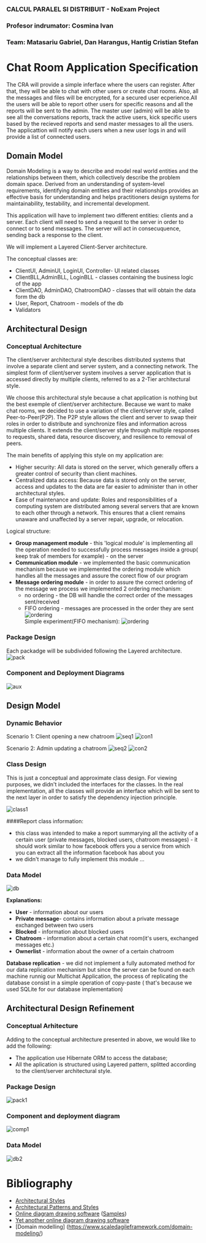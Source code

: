 ### CALCUL PARALEL SI DISTRIBUIT - NoExam Project  
### Profesor indrumator: Cosmina Ivan  
### Team: Matasariu Gabriel, Dan Harangus, Hantig Cristian Stefan  

# Chat Room Application Specification
The CRA will provide a simple inferface where the users can register. After that, they will be able to chat with other users or create chat rooms. Also, all the messages and files will be encrypted, for a secured user ecperience.All the users will be able to report other users for specific reasons and all the reports will be sent to the admin. The master user (admin) will be able to see all the conversations reports, track the active users, kick specific users based by the recieved reports and send master messages to all the users. The applicattion will notify each users when a new user logs in and will provide a list of connected users.

## Domain Model
Domain Modeling is a way to describe and model real world entities and the relationships between them, which collectively describe the problem domain space. Derived from an understanding of system-level requirements, identifying domain entities and their relationships provides an effective basis for understanding and helps practitioners design systems for maintainability, testability, and incremental development.

This application will have to implement two different entities: clients and a server. Each client will need to send a request to the server in order to connect or to send messages. The server will act in consecuquence, sending back a response to the client.

We will implement a Layered Client-Server architecture.

The conceptual classes are:
 * ClientUI, AdminUI, LoginUI, Controller- UI related classes
 * ClientBLL,AdminBLL, LoginBLL - classes containing the business logic of the app
 * ClientDAO, AdminDAO, ChatroomDAO - classes that will obtain the data form the db
 * User, Report, Chatroom - models of the db
 * Validators


## Architectural Design

### Conceptual Architecture
The client/server architectural style describes distributed systems that involve a separate client and server system, and a connecting network. The simplest form of client/server system involves a server application that is accessed directly by multiple clients, referred to as a 2-Tier architectural style.

We choose this architectural style because a chat application is nothing but the best exemple of client/server architecture. Because we want to make chat rooms, we decided to use a variation of the client/server style, called Peer-to-Peer(P2P). The P2P style allows the client and server to swap their roles in order to distribute and synchronize files and information across multiple clients. It extends the client/server style through multiple responses to requests, shared data, resource discovery, and resilience to removal of peers.

The main benefits of applying this style on my application are:
  * Higher security: All data is stored on the server, which generally offers a greater control of security than client machines.
  * Centralized data access: Because data is stored only on the server, access and updates to the data are far easier to administer than in other architectural styles.
  * Ease of maintenance and update: Roles and responsibilities of a computing system are distributed among several servers that are known to each other through a network. This ensures that a client remains unaware and unaffected by a server repair, upgrade, or relocation.

Logical structure:  
*	**Group management module** - this 'logical module' is implementing all the operation needed to successfully process messages inside a group( keep trak of members for example) - on the server  
*	**Communication module** - we implemented the basic communication mechanism because we implemented the ordering module which handles all the messages and assure the corect flow of our program  
*	**Message ordering module** - in order to assure the correct ordering of the message we process we implemented   2 ordering mechanism:    
	*	no ordering - the DB will handle the correct order of the messages sent/received  
	*	FIFO ordering - messages are processed in the order they are sent    
![ordering](images/ordering.png)  
Simple experiment(FIFO mechanism):
![ordering](images/test.PNG)
### Package Design
Each packadge will be subdivided following the Layered architecture.
![pack](images/pack.png)

### Component and Deployment Diagrams
![aux](images/deploy_new.PNG)

## Design Model

### Dynamic Behavior
Scenario 1: Client opening a new chatroom
![seq1](images/seq1.png)
![con1](images/con1.png)

Scenario 2: Admin updating a chatroom
![seq2](images/seq2.png)
![con2](images/con2.png)


### Class Design
This is just a conceptual and approximate class design. For viewing purposes, we didn't included the interfaces for the classes. In the real implementation, all the classes will provide an interface which will be sent to the next layer in order to satisfy the dependency injection principle.

![class1](images/class_new.PNG)

####Report class information:
*	this class was intended to make a report summarying all the activity of a certain user (private messages, blocked users, chatroom messages) - it should work similar to how facebook offers you a service from which you can extract all the information facebook has about you
*	we didn't manage to fully implement this module ...

### Data Model

![db](images/db_new.png)

**Explanations:**
*	**User** - information about our users  
*	**Private message**- contains information about a private message exchanged between two users  
*	**Blocked** - information about blocked users  
*	**Chatroom** - information about a certain chat room(it's users, exchanged messages etc.)  
*	**Ownerlist** - information about the owner of a certain chatroom  

**Database replication** - we did not implement a fully automated method for our data  replication mechanism but since the server can be found on each machine runnig our Multichat Application, the process of replicating the database consist in a simple operation of copy-paste ( that's because we used SQLite for our database implementation)  
## Architectural Design Refinement

### Conceptual Arhitecture

Adding to the conceptual architecture presented in above, we would like to add the following:  
 * The application use Hibernate ORM to access the database;  
 * All the aplication is structured using Layered pattern, splitted according to the client/server architectural style.  
 
### Package Design 

![pack1](images/package_new.PNG)

### Component and deployment diagram

![comp1](images/deploy.PNG)

### Data Model

![db2](images/db2.png)



# Bibliography
- [Architectural Styles](https://docs.microsoft.com/en-us/azure/architecture/guide/architecture-styles/)
- [Architectural Patterns and Styles](https://msdn.microsoft.com/en-us/library/ee658117.aspx)
- [Online diagram drawing software](https://yuml.me/) ([Samples](https://yuml.me/diagram/scruffy/class/samples))
- [Yet another online diagram drawing software](https://www.draw.io)
- [Domain modelling] (https://www.scaledagileframework.com/domain-modeling/)

